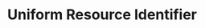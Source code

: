 ---
title: 'Uniform Resource Identifier'
field: 'dc.identifier.uri'
slug: 'global-uniform-resource-identifier'
description: 'Usually assigned by a repository, eg a handle address in a DSpace repository'
required: False
module: 'Form'
cluster: 'Global'
policy: 'Url. Single value only.'
layout: 'home'
---